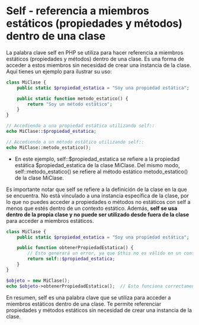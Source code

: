 # Self - referencia a miembros estáticos (propiedades y métodos) dentro de una clase

La palabra clave self en PHP se utiliza para hacer referencia a miembros estáticos (propiedades y métodos) dentro de una clase. Es una forma de acceder a estos miembros sin necesidad de crear una instancia de la clase. Aquí tienes un ejemplo para ilustrar su uso:
``` php
class MiClase {
    public static $propiedad_estatica = "Soy una propiedad estática";

    public static function metodo_estatico() {
        return "Soy un método estático";
    }
}

// Accediendo a una propiedad estática utilizando self::
echo MiClase::$propiedad_estatica;

// Accediendo a un método estático utilizando self::
echo MiClase::metodo_estatico();
```
+ En este ejemplo, self::$propiedad_estatica se refiere a la propiedad estática $propiedad_estatica de la clase MiClase. Del mismo modo, self::metodo_estatico() se refiere al método estático metodo_estatico() de la clase MiClase.

Es importante notar que self se refiere a la definición de la clase en la que se encuentra. No está vinculado a una instancia específica de la clase, por lo que no puedes acceder a propiedades o métodos no estáticos con self a menos que estés dentro de un contexto estático. Además, **self se usa dentro de la propia clase y no puede ser utilizado desde fuera de la clase** para acceder a miembros estáticos.
``` php
class MiClase {
    public static $propiedad_estatica = "Soy una propiedad estática";

    public function obtenerPropiedadEstatica() {
        // Esto generará un error, ya que $this no es válido en un contexto estático.
        return self::$propiedad_estatica;
    }
}

$objeto = new MiClase();
echo $objeto->obtenerPropiedadEstatica();  // Esto funciona correctamente
```
En resumen, self es una palabra clave que se utiliza para acceder a miembros estáticos dentro de una clase. Te permite referenciar propiedades y métodos estáticos sin necesidad de crear una instancia de la clase.